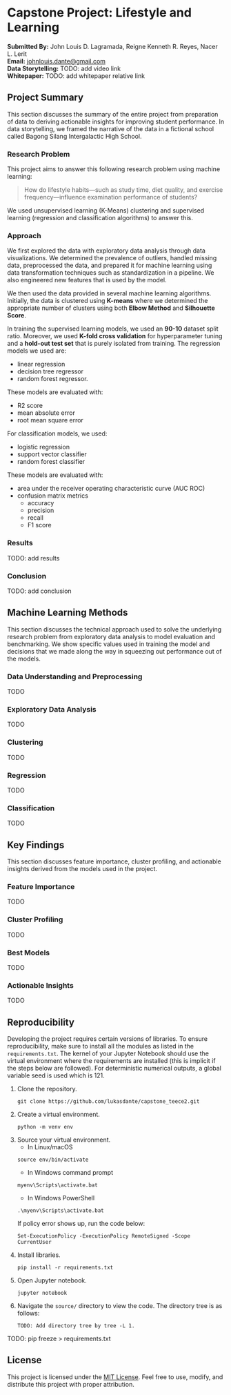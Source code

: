 # Capstone Project: Lifestyle and Learning
<b>Submitted By:</b> John Louis D. Lagramada, Reigne Kenneth R. Reyes, Nacer L. Lerit <br>
<b>Email:</b> johnlouis.dante@gmail.com <br>
<b>Data Storytelling:</b> TODO: add video link <br>
<b>Whitepaper:</b> TODO: add whitepaper relative link

## Project Summary
This section discusses the summary of the entire project from preparation of data to deriving actionable insights for improving student performance. In data storytelling, we framed the narrative of the data in a fictional school called Bagong Silang Intergalactic High School.

### Research Problem
This project aims to answer this following research problem using machine learning:

> How do lifestyle habits—such as study time, diet quality, and exercise frequency—influence examination performance of students?

We used unsupervised learning (K-Means) clustering and supervised learning (regression and classification algorithms) to answer this. 

### Approach

We first explored the data with exploratory data analysis through data visualizations. We determined the prevalence of outliers, handled missing data, preprocessed the data, and prepared it for machine learning using data transformation techniques such as standardization in a pipeline. We also engineered new features that is used by the model.

We then used the data provided in several machine learning algorithms. Initially, the data is clustered using <b>K-means</b> where we determined the appropriate number of clusters using both <b>Elbow Method</b> and <b>Silhouette Score</b>. 

In training the supervised learning models, we used an <b>90-10</b> dataset split ratio. Moreover, we used <b>K-fold cross validation</b> for hyperparameter tuning and a <b>hold-out test set</b> that is purely isolated from training. The regression models we used are:
- linear regression
- decision tree regressor
- random forest regressor.

These models are evaluated with:
- R2 score
- mean absolute error
- root mean square error

For classification models, we used:
- logistic regression
- support vector classifier
- random forest classifier

These models are evaluated with:
- area under the receiver operating characteristic curve (AUC ROC)
- confusion matrix metrics
    - accuracy
    - precision
    - recall
    - F1 score

### Results

TODO: add results

### Conclusion

TODO: add conclusion

## Machine Learning Methods
This section discusses the technical approach used to solve the underlying research problem from exploratory data analysis to model evaluation and benchmarking. We show specific values used in training the model and decisions that we made along the way in squeezing out performance out of the models.

### Data Understanding and Preprocessing
TODO
### Exploratory Data Analysis
TODO
### Clustering
TODO
### Regression
TODO
### Classification
TODO 
## Key Findings
This section discusses feature importance, cluster profiling, and actionable insights derived from the models used in the project.
### Feature Importance
TODO
### Cluster Profiling
TODO
### Best Models
TODO
### Actionable Insights
TODO
## Reproducibility
Developing the project requires certain versions of libraries. To ensure reproducibility, make sure to install all the modules as listed in the `requirements.txt`. The kernel of your Jupyter Notebook should use the virtual environment where the requirements are installed (this is implicit if the steps below are followed). For deterministic numerical outputs, a global variable seed is used which is 121.

1. Clone the repository.
    <pre><code>git clone https://github.com/lukasdante/capstone_teece2.git</code></pre>
2. Create a virtual environment.
    <pre><code>python -m venv env</code></pre>
3. Source your virtual environment.
    - In Linux/macOS
    <pre><code>source env/bin/activate</code></pre>
    - In Windows command prompt
    <pre><code>myenv\Scripts\activate.bat</code></pre>
    - In Windows PowerShell
    <pre><code>.\myenv\Scripts\activate.bat</code></pre>
    If policy error shows up, run the code below:
    <pre><code>Set-ExecutionPolicy -ExecutionPolicy RemoteSigned -Scope CurrentUser</pre></code>
4. Install libraries.
    <pre><code>pip install -r requirements.txt</code></pre>
5. Open Jupyter notebook.
    <pre><code>jupyter notebook</code></pre>
6. Navigate the `source/` directory to view the code. The directory tree is as follows:
    <pre><code>TODO: Add directory tree by tree -L 1.</code></pre>

TODO: pip freeze > requirements.txt

## License
This project is licensed under the [MIT License](./LICENSE). Feel free to use, modify, and distribute this project with proper attribution.